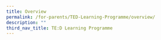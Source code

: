 ```yaml
---
title: Overview
permalink: /for-parents/TED-Learning-Programme/overview/
description: ""
third_nav_title: TE:D Learning Programme
---
```


